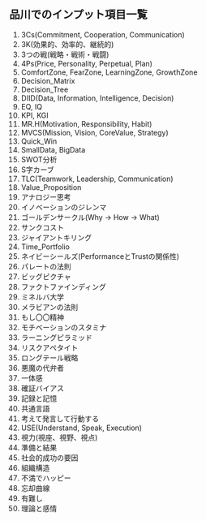 ## 品川でのインプット項目一覧
1. 3Cs(Commitment, Cooperation, Communication)
2. 3K(効果的、効率的、継続的)
3. 3つの戦(戦略・戦術・戦闘)
4. 4Ps(Price, Personality, Perpetual, Plan)
5. ComfortZone, FearZone, LearningZone, GrowthZone
6. Decision_Matrix
7. Decision_Tree
8. DIID(Data, Information, Intelligence, Decision)
9. EQ, IQ
10. KPI, KGI
11. MR.H(Motivation, Responsibility, Habit)
12. MVCS(Mission, Vision, CoreValue, Strategy)
13. Quick_Win
14. SmallData, BigData
15. SWOT分析
16. S字カーブ
17. TLC(Teamwork, Leadership, Communication)
18. Value_Proposition
19. アナロジー思考
20. イノベーションのジレンマ
21. ゴールデンサークル(Why → How → What)
22. サンクコスト
23. ジャイアントキリング
24. Time_Portfolio
25. ネイビーシールズ(PerformanceとTrustの関係性)
26. パレートの法則
27. ビッグピクチャ
28. ファクトファインディング
29. ミネルバ大学
30. メラビアンの法則
31. もし〇〇精神
32. モチベーションのスタミナ
33. ラーニングピラミッド
34. リスクアペタイト
35. ロングテール戦略
36. 悪魔の代弁者
37. 一体感
38. 確証バイアス
39. 記録と記憶
40. 共通言語
41. 考えて発言して行動する
42. USE(Understand, Speak, Execution)
43. 視力(視座、視野、視点)
44. 準備と結果
45. 社会的成功の要因
46. 組織構造
47. 不満でハッピー
48. 忘却曲線
49. 有難し
50. 理論と感情